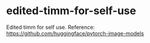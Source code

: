 # edited-timm-for-self-use
Edited timm for self use. Reference: https://github.com/huggingface/pytorch-image-models
